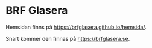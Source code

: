 # BRF Glasera

Hemsidan finns på <https://brfglasera.github.io/hemsida/>.

Snart kommer den finnas på <https://brfglasera.se>.
